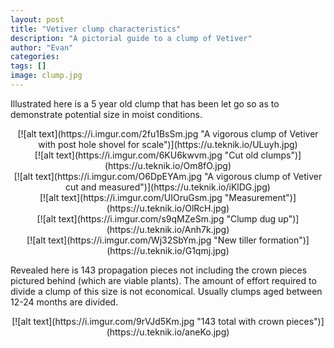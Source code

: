 ```yaml
---
layout: post
title: "Vetiver clump characteristics"
description: "A pictorial guide to a clump of Vetiver"
author: "Evan"
categories: 
tags: []
image: clump.jpg
---
```

Illustrated here is a 5 year old clump that has been let go so as to demonstrate potential size in moist conditions.

<div style="text-align:center" markdown="1">
[![alt text](https://i.imgur.com/2fu1BsSm.jpg "A vigorous clump of Vetiver with post hole shovel for scale")](https://u.teknik.io/ULuyh.jpg)
</div>

<div style="text-align:center" markdown="1">
[![alt text](https://i.imgur.com/6KU6kwvm.jpg "Cut old clumps")](https://u.teknik.io/Om8fO.jpg)
</div>

<div style="text-align:center" markdown="1">
[![alt text](https://i.imgur.com/O6DpEYAm.jpg "A vigorous clump of Vetiver cut and measured")](https://u.teknik.io/iKlDG.jpg)
</div>

<div style="text-align:center" markdown="1">
[![alt text](https://i.imgur.com/UIOruGsm.jpg "Measurement")](https://u.teknik.io/OlRcH.jpg)
</div>

<div style="text-align:center" markdown="1">
[![alt text](https://i.imgur.com/s9qMZeSm.jpg "Clump dug up")](https://u.teknik.io/Anh7k.jpg)
</div>

<div style="text-align:center" markdown="1">
[![alt text](https://i.imgur.com/Wj32SbYm.jpg "New tiller formation")](https://u.teknik.io/G1qmj.jpg)
</div>

Revealed here is 143 propagation pieces not including the crown pieces pictured behind (which are viable plants). The amount of effort required to divide a clump of this size is not economical. Usually clumps aged between 12-24 months are divided.

<div style="text-align:center" markdown="1">
[![alt text](https://i.imgur.com/9rVJd5Km.jpg "143 total with crown pieces")](https://u.teknik.io/aneKo.jpg)
</div>

